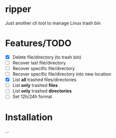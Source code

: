 # ripper

Just another cli tool to manage Linux trash bin

# Features/TODO

- [x] Delete file/directory (to trash bin)
- [ ] Recover last file/directory
- [ ] Recover specific file/directory
- [ ] Recover specific file/directory into new location
- [x] List **all** trashed files/directories
- [ ] List **only** trashed **files**
- [ ] List **only** trashed **directories**
- [ ] Set 12h/24h format

# Installation

...
